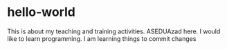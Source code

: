 # hello-world
This is about my teaching and training activities.
ASEDUAzad here. I would like to learn programming.
I am learning things to commit changes
